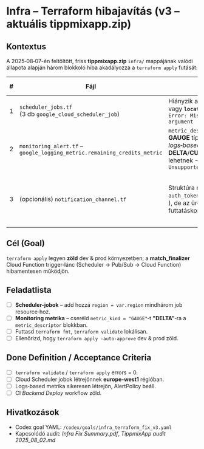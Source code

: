 # Infra – Terraform hibajavítás **(v3 – aktuális tippmixapp.zip)**

## Kontextus

A 2025‑08‑07-én feltöltött, friss **tippmixapp.zip** `infra/` mappájának valódi állapota alapján három blokkoló hiba akadályozza a `terraform apply` futását:

| # | Fájl                                                                     | Talált hiba                                                                                                                                                          | Várt / helyes megoldás                                                                                 |
| - | ------------------------------------------------------------------------ | -------------------------------------------------------------------------------------------------------------------------------------------------------------------- | ------------------------------------------------------------------------------------------------------ |
| 1 | `scheduler_jobs.tf` (3 db `google_cloud_scheduler_job`)                  | Hiányzik a kötelező **`region`** vagy **`location`** attribútum → `Error: Missing required argument`                                                                 | Adj hozzá `region = var.region` mindegyik job‑hoz.                                                     |
| 2 | `monitoring_alert.tf` – `google_logging_metric.remaining_credits_metric` | `metric_descriptor.metric_kind` **GAUGE** típusúra állítva, de a *logs‑based* metrikák csak **DELTA**/**CUMULATIVE** lehetnek → `Error 400: Unsupported metric kind` | Állítsd `metric_kind = "DELTA"`‑ra **vagy** töröld a teljes `metric_descriptor { … }` blokkot.         |
| 3 | (opcionális) `notification_channel.tf`                                   | Struktúra rendben ( `auth_token`, `channel_name`, `team` ), de az üres `slack_webhook_url` futtatáskor hibát okozhat.                                                | A Codex patch nem módosítja, de README‑ben jelezd: futtatáskor add át nem üres tokent / vagy count =0. |

## Cél (Goal)

`terraform apply` legyen **zöld** dev & prod környezetben; a **match\_finalizer** Cloud Function trigger‑lánc (Scheduler → Pub/Sub → Cloud Function) hibamentesen működjön.

## Feladatlista

* [ ] **Scheduler-jobok** – add hozzá `region = var.region` mindhárom job resource‑hoz.
* [ ] **Monitoring metrika** – cseréld `metric_kind = "GAUGE"`‑t **"DELTA"**‑ra a `metric_descriptor` blokkban.
* [ ] Futtasd `terraform fmt`, `terraform validate` lokálisan.
* [ ] Ellenőrizd, hogy `terraform apply -auto-approve` dev & prod zöld.

## Done Definition / Acceptance Criteria

* [ ] `terraform validate` / `terraform apply` errors = 0.
* [ ] Cloud Scheduler jobok létrejönnek **europe‑west1** régióban.
* [ ] Logs‑based metrika sikeresen létrejön, AlertPolicy beáll.
* [ ] CI *Backend Deploy* workflow zöld.

## Hivatkozások

* Codex goal YAML: `/codex/goals/infra_terraform_fix_v3.yaml`
* Kapcsolódó audit: *Infra Fix Summary.pdf*, *TippmixApp audit 2025\_08\_02.md*
